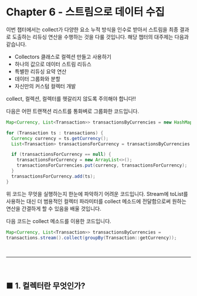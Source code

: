 # Chapter 6 - 스트림으로 데이터 수집

이번 챕터에서는 collect가 다양한 요소 누적 방식을 인수로 받아서 스트림을 최종 결과로 도출하는 리듀싱 연산을 수행하는 것을 다룰 것입니다. 해당 챕터의 대주제는 다음과 같습니다.

- Collectors 클래스로 컬렉션 만들고 사용하기
- 하나의 값으로 데이터 스트림 리듀스
- 특별한 리듀싱 요약 연산
- 데이터 그룹화와 분할
- 자신만의 커스텀 컬렉터 개발

collect, 컬렉션, 컬렉터를 헷갈리지 않도록 주의해야 합니다!!

다음은 어떤 트랜잭션 리스트를 통화벼로 그룹화한 코드입니다.

```java
Map<Currency, List<Transaction>> transactionsByCurrencies = new HashMap<>();

for (Transaction ts : transactions) {
  Currency currency = ts.getCurrency();
  List<Transaction> transactionsForCurrency = transactionsByCurrencies.get(currency);

  if (transactionsForCurrency == null) {
    transactionsForCurrency = new ArrayList<>();
    transactionsForCurrencies.put(currency, transactionsForCurrency);
  }
  transactionsForCurrency.add(ts);
}
```

위 코드는 무엇을 실행하는지 한눈에 파악하기 어려운 코드입니다. Stream에 toList를 사용하는 대신 더 범용적인 컬렉터 파라미터를 collect 메소드에 전달함으로써 원하는 연산을 간결하게 할 수 있음을 배울 것입니다.

다음 코드는 collect 메소드를 이용한 코드입니다.

```java
Map<Currency, List<Transaction>> transactionsByCurrencies =
transactions.stream().collect(groupBy(Transaction::getCurrency));
```

<br>
<hr>
<br>

## ■ 1. 컬렉터란 무엇인가?

<br>
